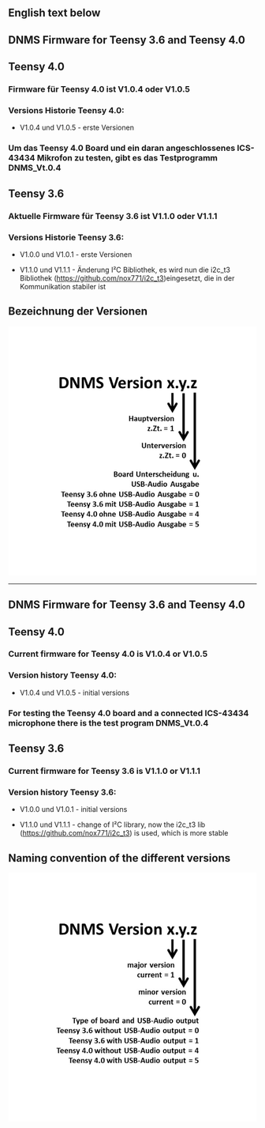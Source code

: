 ## English text below

## DNMS Firmware for Teensy 3.6 and Teensy 4.0


## Teensy 4.0

### Firmware für Teensy 4.0 ist V1.0.4 oder V1.0.5

### Versions Historie Teensy 4.0:

  - V1.0.4 und V1.0.5 - erste Versionen

### Um das Teensy 4.0 Board und ein daran angeschlossenes ICS-43434 Mikrofon zu testen, gibt es das Testprogramm DNMS_Vt.0.4


## Teensy 3.6

### Aktuelle Firmware für Teensy 3.6 ist V1.1.0 oder V1.1.1

### Versions Historie Teensy 3.6:

  - V1.0.0 und V1.0.1 - erste Versionen

  - V1.1.0 und V1.1.1 - Änderung I²C Bibliothek, es wird nun die i2c_t3 Bibliothek (https://github.com/nox771/i2c_t3)eingesetzt, die in der Kommunikation stabiler ist 


## Bezeichnung der Versionen

<img src="images/Versionsbezeichnung.jpg"><br>


------------------------------------------------------------------------
## DNMS Firmware for Teensy 3.6 and Teensy 4.0


## Teensy 4.0
 
### Current firmware for Teensy 4.0 is V1.0.4 or V1.0.5

### Version history Teensy 4.0:

  - V1.0.4 und V1.0.5 - initial versions

### For testing the Teensy 4.0 board and a connected ICS-43434 microphone there is the test program DNMS_Vt.0.4


## Teensy 3.6

### Current firmware for Teensy 3.6 is V1.1.0 or V1.1.1 


### Version history Teensy 3.6:

  - V1.0.0 und V1.0.1 - initial versions

  - V1.1.0 und V1.1.1 - change of I²C library, now the i2c_t3 lib (https://github.com/nox771/i2c_t3) is used,  which is more stable 


## Naming convention of the different versions

<img src="images/Versionsbezeichnung english.jpg"><br>

